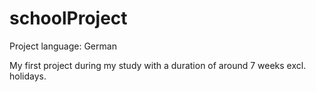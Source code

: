 # schoolProject
Project language: German

My first project during my study with a duration of around 7 weeks excl. holidays.
